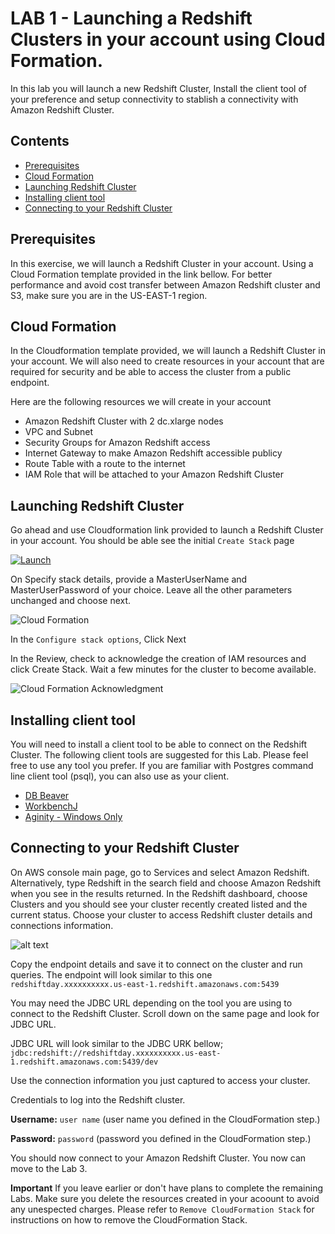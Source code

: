 # LAB 1 - Launching a Redshift Clusters in your account using Cloud Formation. 
In this lab you will launch a new Redshift Cluster, Install the client tool of your preference and setup connectivity to stablish a connectivity with Amazon Redshift Cluster.

## Contents
  - [Prerequisites](#Prerequisites)
  - [Cloud Formation](#Cloud-Formation)
  - [Launching Redshift Cluster](#Launching-Redshift-Cluster)
  - [Installing client tool](#Installing-client-tool)
  - [Connecting to your Redshift Cluster](#Connecting-to-your-Redshift-Cluster)


## Prerequisites
In this exercise, we will launch a Redshift Cluster in your account. Using a Cloud Formation template provided in the link bellow. For better performance and avoid cost transfer between Amazon Redshift cluster and S3, make sure you are in the US-EAST-1 region.


## Cloud Formation
In the Cloudformation template provided, we will launch a Redshift Cluster in your account. We will also need to create resources in your account that are required for security and be able to access the cluster from a public endpoint. 

Here are the following resources we will create in your account
* Amazon Redshift Cluster with 2 dc.xlarge nodes  
* VPC and Subnet 
* Security Groups for Amazon Redshift access 
* Internet Gateway to make Amazon Redshift accessible publicy 
* Route Table with a route to the internet
* IAM Role that will be attached to your Amazon Redshift Cluster 
  

## Launching Redshift Cluster

Go ahead and use Cloudformation link provided to launch a Redshift Cluster in your account. You should be able see the initial `Create Stack` page 

[![Launch](https://github.com/andrehass/RedshiftWorkshop/blob/master/Images/cloudformation-launch-stack.png)](https://console.aws.amazon.com/cloudformation/home?#/stacks/new?stackName=RedshiftDay&templateURL=https://s3.amazonaws.com/reinvent-hass/code/redshiftTemplate.json)  

On Specify stack details, provide a MasterUserName and MasterUserPassword of your choice. Leave all the other parameters unchanged and choose next. 

![Cloud Formation](https://github.com/andrehass/RedshiftWorkshop/blob/master/Images/CloudFormationParameter1.jpg "Cloud Formation Template")

In the `Configure stack options`, Click Next 

In the Review, check to acknowledge the creation of IAM resources and click Create Stack. Wait a few minutes for the cluster to become available.

![Cloud Formation Acknowledgment](https://github.com/andrehass/RedshiftWorkshop/blob/master/Images/CloudFormationAck.jpg "Cloud Formation Acknowledgment")


## Installing client tool

You will need to install a client tool to be able to connect on the Redshift Cluster. The following client tools are suggested for this Lab. Please feel free to use any tool you prefer. If you are familiar with Postgres command line client tool (psql), you can also use as your client. 

* [DB Beaver](https://dbeaver.io/download/)
* [WorkbenchJ](https://www.sql-workbench.eu/downloads.html) 
* [Aginity - Windows Only](https://www.aginity.com/main/workbench-for-amazon-redshift/)


## Connecting to your Redshift Cluster

On AWS console main page, go to Services and select Amazon Redshift. Alternatively, type Redshift in the search field and choose Amazon Redshift when you see in the results returned.
In the Redshift dashboard, choose Clusters and you should see your cluster recently created listed and the current status. Choose your cluster to access Redshift cluster details and connections information. 

![alt text](https://github.com/andrehass/RedshiftWorkshop/blob/master/Images/Redshift_WS_Console.jpg "Logo Title Text 1")

Copy the endpoint details and save it to connect on the cluster and run queries. The endpoint will look similar to this one `redshiftday.xxxxxxxxxx.us-east-1.redshift.amazonaws.com:5439`

You may need the JDBC URL depending on the tool you are using to connect to the Redshift Cluster. Scroll down on the same page and look for JDBC URL.  

JDBC URL will look similar to the JDBC URK bellow; 
`jdbc:redshift://redshiftday.xxxxxxxxxx.us-east-1.redshift.amazonaws.com:5439/dev`

Use the connection information you just captured to access your cluster. 

Credentials to log into the Redshift cluster.  

**Username:** `user name` (user name you defined in the CloudFormation step.)  

**Password:**  `password` (password you defined in the CloudFormation step.)


You should now connect to your Amazon Redshift Cluster. You now can move to the Lab 3. 

**Important** If you leave earlier or don't have plans to complete the remaining Labs. Make sure you delete the resources created in your acoount to avoid any unespected charges. Please refer to `Remove CloudFormation Stack`  for instructions on how to remove the CloudFormation Stack. 

